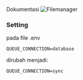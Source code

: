 
Dokumentasi ![Filemanager](https://github.com/livewire-filemanager/filemanager)

### Setting

pada file .env 

```
QUEUE_CONNECTION=database
```
dirubah menjadi:

```
QUEUE_CONNECTION=sync
```